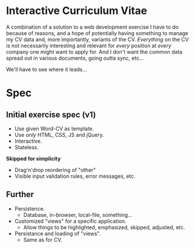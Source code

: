 Interactive Curriculum Vitae
===

A combination of a solution to a web development exercise I have to do because of reasons, and a hope of potentially having something to manage my CV data and, more importantly, variants of the CV. *Everything* on the CV is not necessarily interesting and relevant for *every* position at *every* company one might want to apply for. And I don't want the common data spread out in various documents, going outta sync, etc...

We'll have to see where it leads...


Spec
===

Initial exercise spec (v1)
---

* Use given Word-CV as template.
* Use *only* HTML, CSS, JS and jQuery.
* Interactive.
* Stateless.


**Skipped for simplicity**

* Drag'n'drop reordering of "other"
* Visible input validation rules, error messages, etc.

Further
---

* Persistence.
	* Database, in-browser, local-file, something...
* Customized "views" for a specific application.
	* Allow things to be highlighted, emphasized, skipped, adjusted, etc.
* Persistance and loading of "views".
	* Same as for CV.
